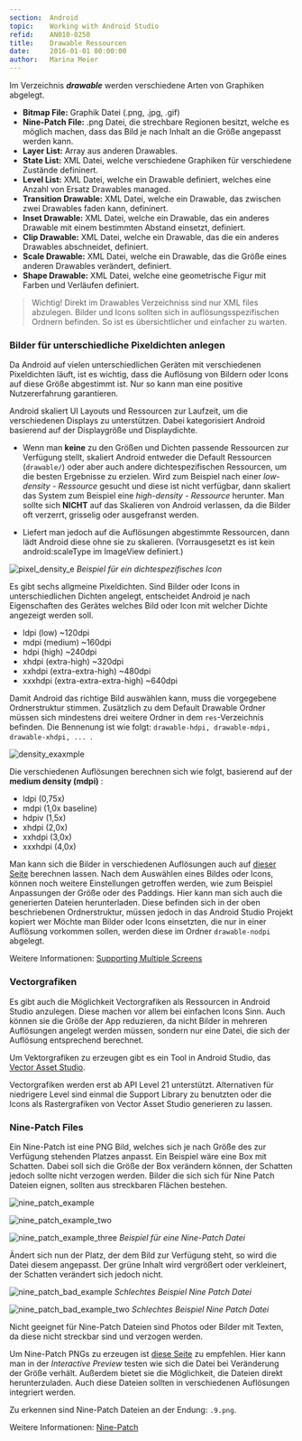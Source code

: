 ```yaml
---
section:  Android
topic:    Working with Android Studio
refid:    AN010-0250
title:    Drawable Ressourcen
date:     2016-01-01 00:00:00
author:   Marina Meier
---
```


Im Verzeichnis ***drawable*** werden verschiedene Arten von Graphiken abgelegt.

* **Bitmap File:** Graphik Datei (.png, .jpg, .gif)
* **Nine-Patch File:** .png Datei, die strechbare Regionen besitzt, welche es möglich
machen, dass das Bild je nach Inhalt an die Größe angepasst werden kann.
* **Layer List:** Array aus anderen Drawables.
* **State List:** XML Datei, welche verschiedene Graphiken für verschiedene Zustände defininert.
* **Level List:** XML Datei, welche ein Drawable definiert, welches eine Anzahl von Ersatz Drawables managed.
* **Transition Drawable:** XML Datei, welche ein Drawable, das zwischen zwei Drawables faden kann, defininert.
* **Inset Drawable:** XML Datei, welche ein Drawable, das ein anderes Drawable mit einem bestimmten Abstand einsetzt, definiert.
* **Clip Drawable:** XML Datei, welche ein Drawable, das die ein anderes Drawables abschneidet, definiert.
* **Scale Drawable:** XML Datei, welche ein Drawable, das die Größe eines anderen Drawables verändert, definiert.
* **Shape Drawable:** XML Datei, welche eine geometrische Figur mit Farben und Verläufen definiert.

> Wichtig! Direkt im Drawables Verzeichniss sind nur XML files abzulegen. Bilder und Icons sollten sich in auflösungsspezifischen Ordnern befinden. So ist es übersichtlicher und einfacher zu warten.

### Bilder für unterschiedliche Pixeldichten anlegen

Da Android auf vielen unterschiedlichen Geräten mit verschiedenen Pixeldichten läuft, ist es wichtig, dass die Auflösung von Bildern oder Icons auf diese Größe abgestimmt ist. Nur so kann man eine positive Nutzererfahrung garantieren.

Android skaliert UI Layouts und Ressourcen zur Laufzeit, um die verschiedenen Displays zu unterstützen. Dabei kategorisiert Android basierend auf der Displaygröße und Displaydichte.

* Wenn man **keine** zu den Größen und Dichten passende Ressourcen zur Verfügung stellt, skaliert Android entweder die Default Ressourcen (`drawable/`) oder aber auch andere dichtespezifischen Ressourcen, um die besten Ergebnisse zu erzielen. Wird zum Beispiel nach einer *low-density - Ressource* gesucht und diese ist nicht verfügbar, dann skaliert das System zum Beispiel eine *high-density - Ressource* herunter.
Man sollte sich **NICHT** auf das Skalieren von Android verlassen, da die Bilder oft verzerrt, grisselig oder ausgefranst werden.

* Liefert man jedoch auf die Auflösungen abgestimmte Ressourcen, dann lädt Android diese ohne sie zu skalieren.
(Vorrausgesetzt es ist kein android:scaleType im ImageView definiert.)

![pixel_density_e](../../../public/images/AN010/0250/pixel_density_example.png)
*Beispiel für ein dichtespezifisches Icon*

Es gibt sechs allgmeine Pixeldichten. Sind Bilder oder Icons in unterschiedlichen Dichten angelegt, entscheidet Android je nach Eigenschaften des Gerätes welches Bild oder Icon mit welcher Dichte angezeigt werden soll.

* ldpi (low) ~120dpi
* mdpi (medium) ~160dpi
* hdpi (high) ~240dpi
* xhdpi (extra-high) ~320dpi
* xxhdpi (extra-extra-high) ~480dpi
* xxxhdpi (extra-extra-extra-high) ~640dpi

Damit Android das richtige Bild auswählen kann, muss die vorgegebene Ordnerstruktur stimmen. Zusätzlich zu dem Default Drawable Ordner müssen sich mindestens drei weitere Ordner in dem `res`-Verzeichnis befinden. Die Bennenung ist wie folgt: `drawable-hdpi, drawable-mdpi, drawable-xhdpi, ... `.

![density_exaxmple](../../../public/images/AN010/0250/density_example.png)

Die verschiedenen Auflösungen berechnen sich wie folgt, basierend auf der **medium density (mdpi)** :

* ldpi (0,75x)
* mdpi (1,0x baseline)
* hdpiv (1,5x)
* xhdpi (2,0x)
* xxhdpi (3,0x)
* xxxhdpi (4,0x)

Man kann sich die Bilder in verschiedenen Auflösungen auch auf [dieser Seite](https://romannurik.github.io/AndroidAssetStudio/icons-generic.html#source.space.trim=1&source.space.pad=0&size=99&padding=0&color=33b5e5%2C0&name=ic_dsc_6895) berechnen lassen. Nach dem Auswählen eines Bildes oder Icons, können noch weitere Einstellungen getroffen werden, wie zum Beispiel Anpassungen der Größe oder des Paddings. Hier kann man sich auch die generierten Dateien herunterladen. Diese befinden sich in der oben beschriebenen Ordnerstruktur, müssen jedoch in das Android Studio Projekt kopiert wer
Möchte man Bilder oder Icons einsetzten, die nur in einer Auflösung vorkommen sollen, werden diese im Ordner `drawable-nodpi` abgelegt.

Weitere Informationen: [Supporting Multiple Screens](http://developer.android.com/guide/practices/screens_support.html#xxxhdpi-note)

### Vectorgrafiken

Es gibt auch die Möglichkeit Vectorgrafiken als Ressourcen in Android Studio anzulegen. Diese machen vor allem bei einfachen Icons Sinn. Auch können sie die Größe der App reduzieren, da nicht Bilder in mehreren Auflösungen angelegt werden müssen, sondern nur eine Datei, die sich der Auflösung entsprechend berechnet.

Um Vektorgrafiken zu erzeugen gibt es ein Tool in Android Studio, das [Vector Asset Studio](http://developer.android.com/tools/help/vector-asset-studio.html).

Vectorgrafiken werden erst ab API Level 21 unterstützt. Alternativen für niedrigere Level sind einmal die Support Library zu benutzten oder die Icons als Rastergrafiken von Vector Asset Studio generieren zu lassen.


### Nine-Patch Files

Ein Nine-Patch ist eine PNG Bild, welches sich je nach Größe des zur Verfügung stehenden Platzes anpasst. Ein Beispiel wäre eine Box mit Schatten. Dabei soll sich die Größe der Box verändern können, der Schatten jedoch sollte nicht verzogen werden. Bilder die sich sich für Nine Patch Dateien eignen, sollten aus streckbaren Flächen bestehen.

![nine_patch_example](../../../public/images/AN010/0250/nine_patch_example.png)

![nine_patch_example_two](../../../public/images/AN010/0250/nine_patch_example_two.png)

![nine_patch_example_three](../../../public/images/AN010/0250/nine_patch_example_three.png)
*Beispiel für eine Nine-Patch Datei*

Ändert sich nun der Platz, der dem Bild zur Verfügung steht, so wird die Datei diesem angepasst. Der grüne Inhalt wird vergrößert oder verkleinert, der Schatten verändert sich jedoch nicht.

![nine_patch_bad_example](../../../public/images/AN010/0250/nine_patch_bad_example.png)
*Schlechtes Beispiel Nine Patch Datei*

![nine_patch_bad_example_two](../../../public/images/AN010/0250/nine_patch_bad_example_two.png)
*Schlechtes Beispiel Nine Patch Datei*

Nicht geeignet für Nine-Patch Dateien sind Photos oder Bilder mit Texten, da diese nicht streckbar sind und verzogen werden.

Um Nine-Patch PNGs zu erzeugen ist [diese Seite](https://romannurik.github.io/AndroidAssetStudio/nine-patches.html) zu empfehlen. Hier kann man in der *Interactive Preview* testen wie sich die Datei bei Veränderung der Größe verhält. Außerdem bietet sie die Möglichkeit, die Dateien direkt herunterzuladen. Auch diese Dateien sollten in verschiedenen Auflösungen integriert werden.

Zu erkennen sind Nine-Patch Dateien an der Endung: `.9.png`.

Weitere Informationen: [Nine-Patch](http://developer.android.com/guide/topics/resources/drawable-resource.html#NinePatch)
